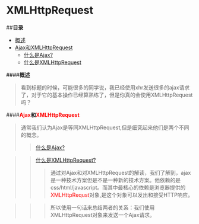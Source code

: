 <style>
font{
color:red;
}
</style>
# XMLHttpRequest
##**目录**
* [概述](#_1)
* [Ajax和XMLHttpRequest](#_2)
	+ [什么是Ajax?](#_2_1)
	+ [什么是XMLHttpRequest](#_2_2)

####**概述**
<span id="_1"></span>
>看到标题的时候，可能很多的同学说，我已经使用xhr发送很多的ajax请求了，对于它的基本操作已经算熟练了，但是你真的会使用XMLHttpRequest吗？

####**<font>Ajax</font>和<font>XMLHttpRequest</font>**
<span id="_2"></span>
>通常我们认为Ajax是等同XMLHttpRequest,但是细究起来他们是两个不同的概念。
>>[什么是Ajax?](http://www.cnblogs.com/SanMaoSpace/archive/2013/06/15/3137180.html)
<span id="_2_1"></span>

>>[什么是XMLHttpRequest?](http://blog.csdn.net/liujiahan629629/article/details/17126727)
<span id="_2_2"></span>
>>>通过对Ajax和对XMLHttpRequest的解读，我们了解到，ajax是一种技术方案但是不是一种新的技术方案。他依赖的是css/html/javascript。而其中最核心的依赖是浏览器提供的<font >XMLHttpRequst</font>对象,是这个对象可以发出和接受HTTP响应。

>>>所以使用一句话来总结两者的关系：我们使用XMLHttpRequest对象来发送一个Ajax请求。

